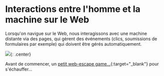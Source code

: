 # Interactions entre l'homme et la machine sur le Web

Lorsqu'on navigue sur le Web, nous interagissons avec une machine distante via des pages, qui gèrent des événements (clics, soumissions de formulaires par exemple) qui doivent être gérés automatiquement.

![](../images/client.png){: .center} 


Avant de commencer,  un [petit web-escape game...](http://lyceevalois.com/nsi/WebGame/index.html){:target="_blank"} pour s'échauffer...
